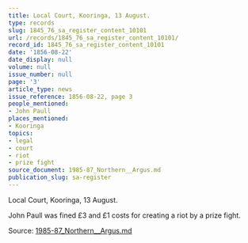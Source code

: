 ```yaml
---
title: Local Court, Kooringa, 13 August.
type: records
slug: 1845_76_sa_register_content_10101
url: /records/1845_76_sa_register_content_10101/
record_id: 1845_76_sa_register_content_10101
date: '1856-08-22'
date_display: null
volume: null
issue_number: null
page: '3'
article_type: news
issue_reference: 1856-08-22, page 3
people_mentioned:
- John Paull
places_mentioned:
- Kooringa
topics:
- legal
- court
- riot
- prize fight
source_document: 1985-87_Northern__Argus.md
publication_slug: sa-register
---
```


Local Court, Kooringa, 13 August.

John Paull was fined £3 and £1 costs for creating a riot by a prize fight.

Source: [1985-87_Northern__Argus.md](/downloads/markdown/1985-87_Northern__Argus.md)
